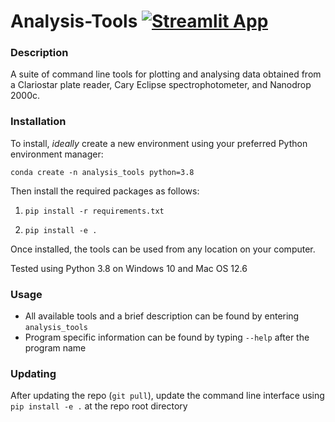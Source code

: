 # Analysis-Tools [![Streamlit App](https://static.streamlit.io/badges/streamlit_badge_black_white.svg)](https://labanalysistools.streamlit.app/)

### Description
A suite of command line tools for plotting and analysing data obtained from a Clariostar plate reader, Cary Eclipse spectrophotometer, and Nanodrop 2000c. 

### Installation
To install, *ideally* create a new environment using your preferred Python environment manager:

```conda create -n analysis_tools python=3.8```

Then install the required packages as follows:

1. ```pip install -r requirements.txt```

2. ```pip install -e .```

Once installed, the tools can be used from any location on your computer. 

Tested using Python 3.8 on Windows 10 and Mac OS 12.6

### Usage

 - All available tools and a brief description can be found by entering ```analysis_tools``` 
 - Program specific information can be found by typing ```--help``` after the program name

### Updating

After updating the repo (```git pull```), update the command line interface using ```pip install -e .``` at the repo root directory
